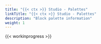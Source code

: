 ```yaml
---
title: "{{< ctx >}} Studio - Palettes"
linkTitle: "{{< ctx >}} Studio - Palettes"
description: "Block palette information"
weight: 1
---
```


{{< workinprogress >}}
